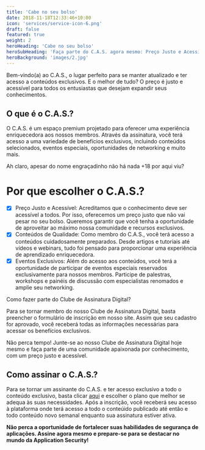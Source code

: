 ```yaml
---
title: 'Cabe no seu bolso'
date: 2018-11-18T12:33:46+10:00
icon: 'services/service-icon-6.png'
draft: false
featured: true
weight: 2
heroHeading: 'Cabe no seu bolso'
heroSubHeading: 'Faça parte do C.A.S. agora mesmo: Preço Justo e Acessível'
heroBackground: 'images/2.jpg'
---
```


Bem-vindo(a) ao C.A.S., o lugar perfeito para se manter atualizado e ter acesso a conteúdos exclusivos. E o melhor de tudo? O preço é justo e acessível para todos os entusiastas que desejam expandir seus conhecimentos.

## O que é o C.A.S.?

O C.A.S. é um espaço premium projetado para oferecer uma experiência enriquecedora aos nossos membros. Através da assinatura, você terá acesso a uma variedade de benefícios exclusivos, incluindo conteúdos selecionados, eventos especiais, oportunidades de networking e muito mais.

Ah claro, apesar do nome engraçadinho não há nada +18 por aqui viu?

# Por que escolher o C.A.S.?

- [X] Preço Justo e Acessível: Acreditamos que o conhecimento deve ser acessível a todos. Por isso, oferecemos um preço justo que não vai pesar no seu bolso. Queremos garantir que você tenha a oportunidade de aproveitar ao máximo nossa comunidade e recursos exclusivos.
- [X] Conteúdos de Qualidade: Como membro do C.A.S., você terá acesso a conteúdos cuidadosamente preparados. Desde artigos e tutoriais até vídeos e webinars, tudo foi pensado para proporcionar uma experiência de aprendizado enriquecedora.
- [X] Eventos Exclusivos: Além do acesso aos conteúdos, você terá a oportunidade de participar de eventos especiais reservados exclusivamente para nossos membros. Participe de palestras, workshops e painéis de discussão com especialistas renomados e amplie seu networking.

Como fazer parte do Clube de Assinatura Digital?

Para se tornar membro do nosso Clube de Assinatura Digital, basta preencher o formulário de inscrição em nosso site. Assim que seu cadastro for aprovado, você receberá todas as informações necessárias para acessar os benefícios exclusivos.

Não perca tempo! Junte-se ao nosso Clube de Assinatura Digital hoje mesmo e faça parte de uma comunidade apaixonada por conhecimento, com um preço justo e acessível.

## Como assinar o C.A.S.?

Para se tornar um assinante do C.A.S. e ter acesso exclusivo a todo o conteúdo exclusivo, basta clicar [aqui](https://pay.hotmart.com/P82624344I) e escolher o plano que melhor se adequa às suas necessidades. Após a inscrição, você receberá seu acesso à plataforma onde terá acesso a todo o conteúido publicado até então e todo conteúdo novo semanal enquanto sua assinatura estiver ativa.

**Não perca a oportunidade de fortalecer suas habilidades de segurança de aplicações. Assine agora mesmo e prepare-se para se destacar no mundo da Application Security!**
